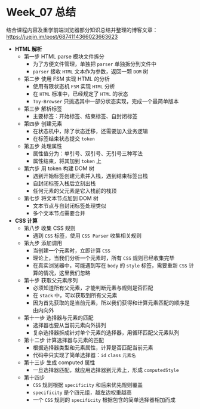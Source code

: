 # Week_07 总结
结合课程内容及重学前端浏览器部分知识总结并整理的博客文章：https://juejin.im/post/6874114366023663623
- **HTML 解析**
    - 第一步 HTML parse 模块文件拆分
        - 为了方便文件管理，单独把 `parser` 单独拆分到文件中
        - `parser` 接收 `HTML` 文本作为参数，返回一颗 `DOM` 树
    - 第二步 使用 FSM 实现 HTML 的分析
        - 使用有限状态机 `FSM` 实现 `HTML` 分析
        - 在 `HTML` 标准中，已经规定了 `HTML` 的状态
        - `Toy-Browser` 只挑选其中一部分状态实现，完成一个最简单版本
    - 第三步 解析标签
        - 主要标签：开始标签、结束标签、自封闭标签
    - 第四步 创建元素
        - 在状态机中，除了状态迁移，还需要加入业务逻辑
        - 在标签结束状态提交 `token`
    - 第五步 处理属性
        - 属性值分为：单引号、双引号、无引号三种写法
        - 属性结束，将其加到 `token` 上
    - 第六步 用 token 构建 DOM 树
        - 遇到开始标签创建元素并入栈，遇到结束标签出栈
        - 自封闭标签入栈后立刻出栈
        - 任何元素的父元素是它入栈前的栈顶
    - 第七步 将文本节点加到 DOM 树
        - 文本节点与自封闭标签处理类似
        - 多个文本节点需要合并
- **CSS 计算**
    - 第八步 收集 CSS 规则
        - 遇到 `CSS` 标签，使用 `CSS Parser` 收集相关规则
    - 第九步 添加调用
        - 当创建一个元素时，立即计算 `CSS`
        - 理论上，当我们分析一个元素时，所有 `CSS` 规则已经收集完毕
        - 在真实浏览器中，可能遇到写在 `body` 的 `style` 标签，需要重新 `CSS` 计算的情况，这里我们忽略
    - 第十步 获取父元素序列
        - 必须知道所有父元素，才能判断元素与规则是否匹配
        - 在 `stack` 中，可以获取到所有父元素
        - 因为首先获取的是当前元素，所以我们获得和计算元素匹配的顺序是由内向外
    - 第十一步 选择器与元素的匹配
        - 选择器也要从当前元素向外排列
        - 复杂选择器拆成针对单个元素的选择器，用循环匹配父元素队列
    - 第十二步 计算选择器与元素的匹配
        - 根据选择器类型和元素属性，计算是否匹配当前元素
        - 代码中只实现了简单选择器：`id` `class` `元素名`
    - 第十三步 生成 computed 属性
        - 一旦选择器匹配，就应用选择器到元素上，形成 `computedStyle`
    - 第十四步
        - `CSS` 规则根据 `specificity` 和后来优先规则覆盖
        - `specificity` 是个四元组，越左边权重越高
        - 一个 `CSS` 规则的 `specificity` 根据包含的简单选择器相加而成